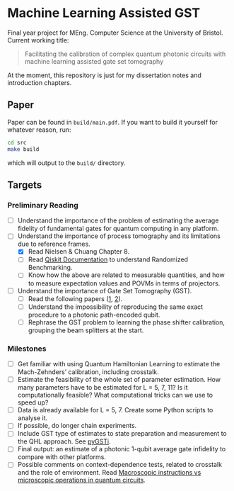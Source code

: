 # Machine Learning Assisted GST

Final year project for MEng. Computer Science at the University of Bristol. Current working title:

> Facilitating the calibration of complex quantum photonic circuits with machine learning 
> assisted gate set tomography

At the moment, this repository is just for my dissertation notes and introduction chapters.

## Paper

Paper can be found in `build/main.pdf`. If you want to build it yourself for whatever reason, run:


```bash
cd src
make build
```

which will output to the `build/` directory.

## Targets

### Preliminary Reading

- [ ] Understand the importance of the problem of estimating the average fidelity of fundamental gates for quantum computing in any platform.
- [ ] Understand the importance of process tomography and its limitations due to reference frames.
    - [x] Read Nielsen & Chuang Chapter 8.
    - [ ] Read [Qiskit Documentation](https://qiskit.org/textbook/ch-quantum-hardware/randomized-benchmarking.html) to understand Randomized Benchmarking.
    - [ ] Know how the above are related to measurable quantities, and how to measure expectation values and POVMs in terms of projectors.
- [ ] Understand the importance of Gate Set Tomography (GST).
    - [ ] Read the following papers ([1](https://www.nature.com/articles/ncomms14485), [2](https://arxiv.org/pdf/2009.07301.pdf)).
    - [ ] Understand the impossibility of reproducing the same exact procedure to a photonic path-encoded qubit.
    - [ ] Rephrase the GST problem to learning the phase shifter calibration, grouping the beam splitters at the start.

### Milestones

- [ ] Get familiar with using Quantum Hamiltonian Learning to estimate the Mach-Zehnders’ calibration, including  crosstalk.
- [ ] Estimate the feasibility of the whole set of parameter estimation. How many parameters have to be estimated for L = 5, 7, 11? Is it computationally feasible? What computational tricks can we use to speed up?
- [ ] Data is already available for L = 5, 7. Create some Python scripts to analyse it.
- [ ] If possible, do longer chain experiments.
- [ ] Include GST type of estimates to state preparation and measurement to the QHL approach. See [pyGSTi](https://github.com/pyGSTio/pyGSTi).
- [ ] Final output: an estimate of a photonic 1-qubit average gate infidelity to compare with other platforms. 
- [ ] Possible comments on context-dependence tests, related to crosstalk and the role of environment. Read [Macroscopic instructions vs microscopic operations in quantum circuits](https://arxiv.org/abs/1708.08173).
